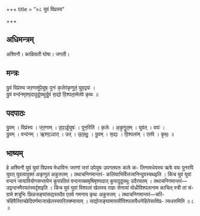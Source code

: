 +++
title = "०८ युवं विप्रस्य"

+++
## अधिमन्त्रम्
अश्विनौ। काक्षिवती घोषा। जगती।

## मन्त्रः
यु॒वं विप्र॑स्य जर॒णामु॑पे॒युषः॒ पुनः॑ क॒लेर॑कृणुतं॒ युव॒द्वयः॑ ।  
यु॒वं वन्द॑नमृश्य॒दादुदू॑पथुर्यु॒वं स॒द्यो वि॒श्पला॒मेत॑वे कृथः ॥

## पदपाठः
यु॒वम् । विप्र॑स्य । ज॒र॒णाम् । उ॒प॒ऽई॒युषः॑ । पुन॒रिति॑ । क॒लेः । अ॒कृ॒णु॒त॒म् । युव॑त् । वयः॑ ।  
यु॒वम् । वन्द॑नम् । ऋ॒श्य॒ऽदात् । उत् । ऊ॒प॒थुः॒ । यु॒वम् । स॒द्यः । वि॒श्पला॑म् । एत॑वे । कृ॒थः॒ ॥

## भाष्यम्
हे अश्विनौ युवं युवां विप्रस्य मेधाविनः जरणां जरां उपेयुषः उपगतवतः कलेः क- लिनामधेयस्य ऋषेः वयः पुनरपि युवत् युवत्वयुक्तं अकृणुतं अकुरुतम् । तथाचनिगमान्तरं- कलिंयाभिर्वित्तजानिन्दुवस्यथइति । किंच युवं युवां वन्दनं जायावियोगसन्तापेन कूपपतितं वन्दनाख्यमृषिमृश्यदात् कूपादुदूपथुः उदैरयतम् । तथाचनिगमान्तरं—उद्वन्दनमैरयतंस्वर्दृशइति । किंच युवं युवां विश्पलां खेलस्य राज्ञः सेनायां योध्रीविश्पलानाम काचित् स्त्री तां सं- ग्रामे शत्रुभिः छिन्नजङ्घांसद्यस्तदैव एतवे गमनाय कृथः अकुरुतम् । तथाचनिगमान्तरं—चरि- त्रंहिवैरिवाच्छेदिपर्णमाजाखेलस्यपरितक्म्यायाम् । सद्योजङ्घामायसींविश्पलायैधनेहितेसर्तवेप्र- त्यधत्तमिति ॥ ८ ॥